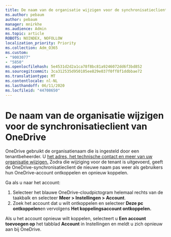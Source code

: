 ```yaml
---
title: De naam van de organisatie wijzigen voor de synchronisatieclient van OneDrive
ms.author: pebaum
author: pebaum
manager: mnirkhe
ms.audience: Admin
ms.topic: article
ROBOTS: NOINDEX, NOFOLLOW
localization_priority: Priority
ms.collection: Adm_O365
ms.custom:
- "9003077"
- "5850"
ms.openlocfilehash: 5e4531d2d2a1ca78f8bc81a9246072dd6f3bd852
ms.sourcegitcommit: 3ca312535d950105ee829e037f0ff8f1ddbbae72
ms.translationtype: MT
ms.contentlocale: nl-NL
ms.lasthandoff: 06/11/2020
ms.locfileid: "44708650"
---
```

# <a name="change-the-organization-name-for-the-onedrive-sync-client"></a>De naam van de organisatie wijzigen voor de synchronisatieclient van OneDrive

OneDrive gebruikt de organisatienaam die is ingesteld door een tenantbeheerder.  U [het adres, het technische contact en meer van uw organisatie wijzigen.](https://docs.microsoft.com/microsoft-365/admin/manage/change-address-contact-and-more) Zodra die wijziging voor de tenant is uitgevoerd, geeft de OneDrive-synchronisatieclient de nieuwe naam pas weer als gebruikers hun OneDrive-account ontkoppelen en opnieuw koppelen.

Ga als u naar het account:

1. Selecteer het blauwe OneDrive-cloudpictogram helemaal rechts van de taakbalk en selecteer **Meer > Instellingen > Account**.
2. Zoek het account dat u wilt ontkoppelen en selecteer **Deze pc ontkoppelen**en vervolgens **Het koppelingsaccount ontkoppelen.**

Als u het account opnieuw wilt koppelen, selecteert u **Een account toevoegen op** het tabblad **Account** in Instellingen en meldt u zich opnieuw aan bij OneDrive.